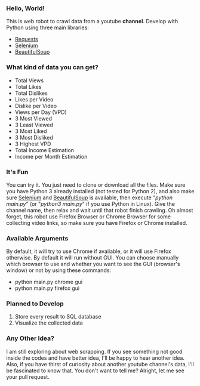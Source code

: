 ### Hello, World!
This is web robot to crawl data from a youtube __channel__. Develop with Python using three main libraries:
- [Requests](https://github.com/requests/requests) 
- [Selenium](http://selenium-python.readthedocs.io) 
- [BeautifulSoup](https://www.crummy.com/software/BeautifulSoup/bs4/doc)

### What kind of data you can get?
- Total Views
- Total Likes
- Total Dislikes
- Likes per Video
- Dislike per Video
- Views per Day (VPD)
- 3 Most Viewed
- 3 Least Viewed
- 3 Most Liked
- 3 Most Disliked
- 3 Highest VPD
- Total Income Estimation
- Income per Month Estimation

### It's Fun
You can try it. You just need to clone or download all the files. Make sure you have Python 3 already installed (not tested for Python 2), and also make sure [Selenium](http://selenium-python.readthedocs.io/installation.html) and [BeautifulSoup](https://www.crummy.com/software/BeautifulSoup/bs4/doc/#installing-beautiful-soup) is available, then execute "*python main.py*" (or "*python3 main.py*" if you use Python in Linux). Give the channel name, then relax and wait until that robot finish crawling. Oh almost forget, this robot use Firefox Browser or Chrome Browser for some collecting video links, so make sure you have Firefox or Chrome installed.

### Available Arguments
By default, it will try to use Chrome if available, or it will use Firefox otherwise. By default it will run without GUI. You can choose manually which browser to use and whether you want to see the GUI (browser's window) or not by using these commands:
- python main.py chrome gui
- python main.py firefox gui

### Planned to Develop
1. Store every result to SQL database
2. Visualize the collected data

### Any Other Idea?
I am still exploring about web scrapping. If you see something not good inside the codes and have better idea, I'll be happy to hear another idea. Also, if you have thirst of curiosity about another youtube channel's data, I'll be fascinated to know that. You don't want to tell me? Alright, let me see your pull request.
